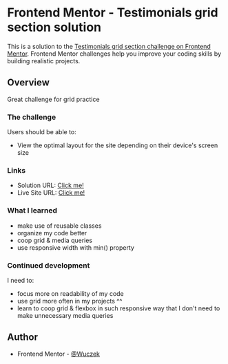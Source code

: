 # Frontend Mentor - Testimonials grid section solution

This is a solution to the [Testimonials grid section challenge on Frontend Mentor](https://www.frontendmentor.io/challenges/testimonials-grid-section-Nnw6J7Un7). Frontend Mentor challenges help you improve your coding skills by building realistic projects. 

## Overview

Great challenge for grid practice

### The challenge

Users should be able to:

- View the optimal layout for the site depending on their device's screen size

### Links

- Solution URL: [Click me!](https://www.frontendmentor.io/solutions/testimonials-grid-section-using-vanilla-htmlcss-n4lfzClflT)
- Live Site URL: [Click me!](https://lucent-cuchufli-1e7485.netlify.app)

### What I learned

- make use of reusable classes
- organize my code better
- coop grid & media queries
- use responsive width with min() property

### Continued development

I need to:
- focus more on readability of my code
- use grid more often in my projects ^^
- learn to coop grid & flexbox in such responsive way that I don't need to make unnecessary media queries

## Author

- Frontend Mentor - [@Wuczek](https://www.frontendmentor.io/profile/Wuczek)


